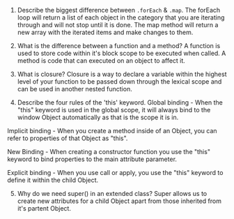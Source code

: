 
1. Describe the biggest difference between `.forEach` & `.map`.
The forEach loop will return a list of each object in the category that you are iterating through and will not stop until it is done. The map method will return a new array with the iterated items and make changes to them.

2. What is the difference between a function and a method?
A function is used to store code within it's block scope to be executed when called. A method is code that can executed on an object to affect it.

3. What is closure?
Closure is a way to declare a variable within the highest level of your function to be passed down through the lexical scope and can be used in another nested function.

4. Describe the four rules of the 'this' keyword.
Global binding - When the "this" keyword is used in the global scope, it will always bind to the window Object automatically as that is the scope it is in.

Implicit binding - When you create a method inside of an Object, you can refer to properties of that Object as "this".

New Binding - When creating a constructor function you use the "this" keyword to bind properties to the main attribute parameter.

Explicit binding - When you use call or apply, you use the "this" keyword to define it within the child Object.

5. Why do we need super() in an extended class? Super allows us to create new attributes for a child Object apart from those inherited from it's partent Object.
